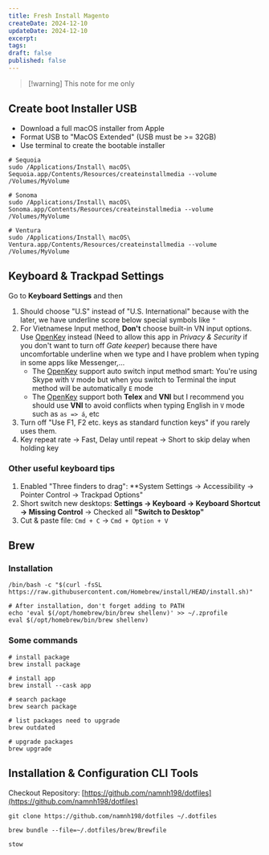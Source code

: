 ```yaml
---
title: Fresh Install Magento
createDate: 2024-12-10
updateDate: 2024-12-10
excerpt: 
tags: 
draft: false
published: false
---
```

> [!warning] This note for me only
## Create boot Installer USB
- Download a full macOS installer from Apple
- Format USB to "MacOS Extended" (USB must be >= 32GB)
- Use terminal to create the bootable installer

```shell
# Sequoia
sudo /Applications/Install\ macOS\ Sequoia.app/Contents/Resources/createinstallmedia --volume /Volumes/MyVolume

# Sonoma
sudo /Applications/Install\ macOS\ Sonoma.app/Contents/Resources/createinstallmedia --volume /Volumes/MyVolume

# Ventura
sudo /Applications/Install\ macOS\ Ventura.app/Contents/Resources/createinstallmedia --volume /Volumes/MyVolume
```

## Keyboard & Trackpad Settings
Go to **Keyboard Settings** and then
1. Should choose "U.S" instead of "U.S. International" because with the later, we have underline score below special symbols like `"`
2. For Vietnamese Input method, **Don't** choose built-in VN input options. Use [OpenKey](https://open-key.org/) instead (Need to allow this app in *Privacy & Security* if you don't want to turn off *Gate keeper*) because there have uncomfortable underline when we type and I have problem when typing in some apps like Messenger,...
	- The [OpenKey](https://open-key.org/) support auto switch input method smart: You're using Skype with `V` mode but when you switch to Terminal the input method will be automatically `E` mode
	- The [OpenKey](https://open-key.org/) support both **Telex** and **VNI** but I recommend you should use **VNI** to avoid conflicts when typing English in `V` mode such as `as => á`, etc
3. Turn off "Use F1, F2 etc. keys as standard function keys" if you rarely uses them.
4. Key repeat rate -> Fast, Delay until repeat -> Short to skip delay when holding key
### Other useful keyboard tips
1. Enabled "Three finders to drag": **System Settings -> Accessibility -> Pointer Control -> Trackpad Options"
2. Short switch new desktops: **Settings -> Keyboard -> Keyboard Shortcut -> Missing Control** -> Checked all **"Switch to Desktop"**
3. Cut & paste file: `Cmd + C` -> `Cmd + Option + V`
## Brew
### Installation

```shell
/bin/bash -c "$(curl -fsSL https://raw.githubusercontent.com/Homebrew/install/HEAD/install.sh)"

# After installation, don't forget adding to PATH
echo 'eval $(/opt/homebrew/bin/brew shellenv)' >> ~/.zprofile
eval $(/opt/homebrew/bin/brew shellenv)
```

### Some commands

```shell
# install package
brew install package

# install app 
brew install --cask app

# search package
brew search package

# list packages need to upgrade
brew outdated

# upgrade packages
brew upgrade
```

## Installation & Configuration CLI Tools

Checkout Repository: [https://github.com/namnh198/dotfiles](https://github.com/namnh198/dotfiles)

```shell
git clone https://github.com/namnh198/dotfiles ~/.dotfiles

brew bundle --file=~/.dotfiles/brew/Brewfile

stow 
```
